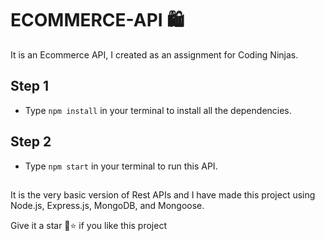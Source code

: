 # ECOMMERCE-API 🛍

It is an Ecommerce API, I created as an assignment for Coding Ninjas.

<h2>Step 1</h2>
<ul>
<li>Type <code>npm install</code> in your terminal to install all the dependencies.</li>
</ul>

<h2>Step 2</h2>
<ul>
<li>Type <code>npm start</code> in your terminal to run this API.</li>
</ul>

<h2></h2>
<p>It is the very basic version of Rest APIs and I have made this project using Node.js, Express.js, MongoDB, and Mongoose.</p>
<p>Give it a star 💫⭐ if you like this project</p>
